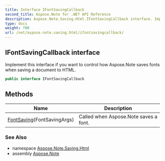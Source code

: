 ```yaml
---
title: Interface IFontSavingCallback
second_title: Aspose.Note for .NET API Reference
description: Aspose.Note.Saving.Html.IFontSavingCallback interface. Implement this interface if you want to control how Aspose.Note saves fonts when saving a document to HTML
type: docs
weight: 700
url: /net/aspose.note.saving.html/ifontsavingcallback/
---
```

## IFontSavingCallback interface

Implement this interface if you want to control how Aspose.Note saves fonts when saving a document to HTML.

```csharp
public interface IFontSavingCallback
```

## Methods

| Name | Description |
| --- | --- |
| [FontSaving](../../aspose.note.saving.html/ifontsavingcallback/fontsaving/)(FontSavingArgs) | Called when Aspose.Note saves a font. |

### See Also

* namespace [Aspose.Note.Saving.Html](../../aspose.note.saving.html/)
* assembly [Aspose.Note](../../)


